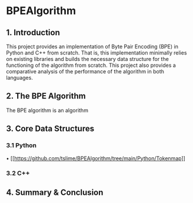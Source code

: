 # BPEAlgorithm


## 1. Introduction

This project provides an implementation of Byte Pair Encoding (BPE) in Python and C++ from scratch. That is, this implementation minimally relies on existing libraries and builds the necessary data structure for the functioning of the algorithm from scratch. This project also provides a comparative analysis of the performance of the algorithm in both languages. 


## 2. The BPE Algorithm

The BPE algorithm is an algorithm


## 3. Core Data Structures


### 3.1 Python 

$\bullet$ [[https://github.com/tslime/BPEAlgorithm/tree/main/Python/Tokenmap]]

### 3.2 C++



## 4. Summary \& Conclusion
